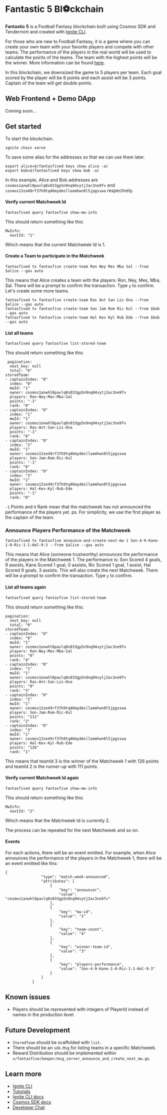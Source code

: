 # Fantastic 5 Bl⚽️ckchain

**Fantastic 5** is a Football Fantasy blockchain built using Cosmos SDK and Tendermint and created with [Ignite CLI](https://ignite.com/cli).

For those who are new to Football Fantasy, it is a game where you can create your own team with your favorite players and compete with other teams. The performance of the players in the real world will be used to calculate the points of the teams. The team with the highest points will be the winner. More information can be found [here](https://fantasy.premierleague.com/help/rules).

In this blockchain, we downsized the game to 5 players per team. Each goal scored by the player will be 6 points and each assist will be 3 points. Captain of the team will get double points.

## Web Frontend + Demo DApp

Coming soon...

## Get started

To start the blockchain.

```
ignite chain serve
```

To save some alias for the addresses so that we can use them later.

```
export alice=$(fantasfived keys show alice -a)
export bob=$(fantasfived keys show bob -a)
```
In this example, Alice and Bob addresses are `cosmos1anwhl0pavlq0s033gp5n9nq94vytj2ac3ne9fv` and `cosmos13ze49rf37h9tq46mydmsllaemhwn0l5jpgsswa` respectively.

#### Verify current Matchweek Id

```
fantasfived query fantasfive show-mw-info
```

This should return something like this:

```
MwInfo:
  nextId: "1"
```

Which means that the current Matchweek Id is 1.

#### Create a Team to participate in the Matchweek

```
fantasfived tx fantasfive create-team Ron Ney Mes Mba Sal --from $alice --gas auto
```

This means that Alice creates a team with the players: Ron, Ney, Mes, Mba, Sal. There will be a prompt to confirm the transaction. Type `y` to confirm.
Let's create some more teams.

```
fantasfived tx fantasfive create-team Ras Ant San Lis Ona --from $alice --gas auto
fantasfived tx fantasfive create-team Son Jam Rom Ric Kul --from $bob --gas auto
fantasfived tx fantasfive create-team Hal Kev Kyl Rub Ede --from $bob --gas auto
```

#### List all teams

```
fantasfived query fantasfive list-stored-team
```

This should return something like this:

```
 pagination:
  next_key: null
  total: "0"
storedTeam:
- captainIndex: "0"
  index: "0"
  mwId: "1"
  owner: cosmos1anwhl0pavlq0s033gp5n9nq94vytj2ac3ne9fv
  players: Ron-Ney-Mes-Mba-Sal
  points: "-1"
  rank: "0"
- captainIndex: "0"
  index: "1"
  mwId: "1"
  owner: cosmos1anwhl0pavlq0s033gp5n9nq94vytj2ac3ne9fv
  players: Ras-Ant-San-Lis-Ona
  points: "-1"
  rank: "0"
- captainIndex: "0"
  index: "2"
  mwId: "1"
  owner: cosmos13ze49rf37h9tq46mydmsllaemhwn0l5jpgsswa
  players: Son-Jam-Rom-Ric-Kul
  points: "-1"
  rank: "0"
- captainIndex: "0"
  index: "3"
  mwId: "1"
  owner: cosmos13ze49rf37h9tq46mydmsllaemhwn0l5jpgsswa
  players: Hal-Kev-Kyl-Rub-Ede
  points: "-1"
  rank: "0"
```
`-1` Points and `0` Rank mean that the matchweek has not announced the performance of the players yet.
ps. For simplicity, we use the first player as the captain of the team.

### Announce Players Performance of the Matchweek

```
fantasfived tx fantasfive announce-and-create-next-mw 1 Son-4-9-Kane-1-0-Ric-1-1-Hal-9-3 --from $alice --gas auto
```

This means that Alice (someone trustworthy) announces the performance of the players in the Matchweek 1. The performance is: Son Scored 4 goals, 9 assists, Kane Scored 1 goal, 0 assists, Ric Scored 1 goal, 1 assist, Hal Scored 9 goals, 3 assists. This will also create the next Matchweek.
There will be a prompt to confirm the transaction. Type `y` to confirm.

#### List all teams again

```
fantasfived query fantasfive list-stored-team
```

This should return something like this:

```
pagination:
  next_key: null
  total: "0"
storedTeam:
- captainIndex: "0"
  index: "0"
  mwId: "1"
  owner: cosmos1anwhl0pavlq0s033gp5n9nq94vytj2ac3ne9fv
  players: Ron-Ney-Mes-Mba-Sal
  points: "0"
  rank: "4"
- captainIndex: "0"
  index: "1"
  mwId: "1"
  owner: cosmos1anwhl0pavlq0s033gp5n9nq94vytj2ac3ne9fv
  players: Ras-Ant-San-Lis-Ona
  points: "0"
  rank: "3"
- captainIndex: "0"
  index: "2"
  mwId: "1"
  owner: cosmos13ze49rf37h9tq46mydmsllaemhwn0l5jpgsswa
  players: Son-Jam-Rom-Ric-Kul
  points: "111"
  rank: "2"
- captainIndex: "0"
  index: "3"
  mwId: "1"
  owner: cosmos13ze49rf37h9tq46mydmsllaemhwn0l5jpgsswa
  players: Hal-Kev-Kyl-Rub-Ede
  points: "126"
  rank: "1"
```

This means that teamId 3 is the winner of the Matchweek 1 with 126 points and teamId 2 is the runner-up with 111 points.

#### Verify current Matchweek Id again

```
fantasfived query fantasfive show-mw-info
```

This should return something like this:

```
MwInfo:
  nextId: "2"
```

Which means that the Matchweek Id is currently 2.

The process can be repeated for the next Matchweek and so on.

#### Events

For each actions, there will be an event emitted. For example, when Alice announces the performance of the players in the Matchweek 1, there will be an event emitted like this:

```
{
                "type": "match-week-announced",
                "attributes": [
                    {
                        "key": "announcer",
                        "value": "cosmos1anwhl0pavlq0s033gp5n9nq94vytj2ac3ne9fv"
                    },
                    {
                        "key": "mw-id",
                        "value": "1"
                    },
                    {
                        "key": "team-count",
                        "value": "4"
                    },
                    {
                        "key": "winner-team-id",
                        "value": "3"
                    },
                    {
                        "key": "players-performance",
                        "value": "Son-4-9-Kane-1-0-Ric-1-1-Hal-9-3"
                    }
                ]
            }
```


## Known issues

- Players should be represented with integers of PlayerId instead of names in the production level.

## Future Development

- `StoredTeam` should be scaffolded with `list`.
- There should be an `sdk.Msg` for listing teams in a specific Matchweek.
- Reward Distribution should be implemented within `x/fantasfive/keeper/msg_server_announce_and_create_next_mw.go`.

## Learn more

- [Ignite CLI](https://ignite.com/cli)
- [Tutorials](https://docs.ignite.com/guide)
- [Ignite CLI docs](https://docs.ignite.com)
- [Cosmos SDK docs](https://docs.cosmos.network)
- [Developer Chat](https://discord.gg/ignite)
